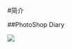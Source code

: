 #简介 
    
##PhotoShop Diary 

   ![](http://pic22.nipic.com/20120625/8239908_171801544305_2.jpg)  

